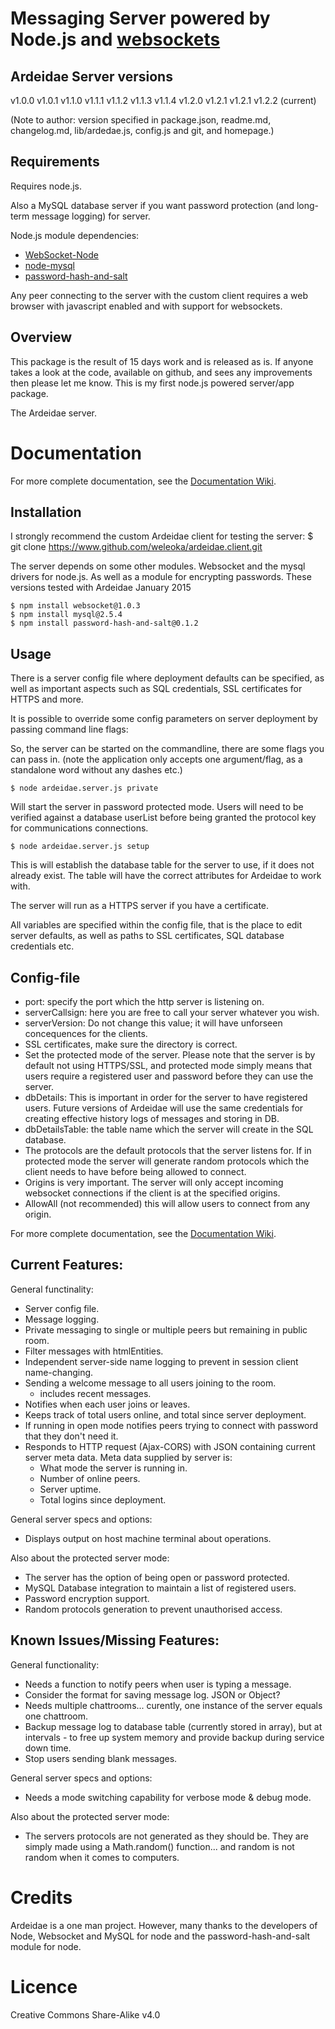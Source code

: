 
Messaging Server powered by Node.js and [websockets](https://github.com/theturtle32/WebSocket-Node)
=================================================



Ardeidae Server versions
---------------
v1.0.0
v1.0.1
v1.1.0
v1.1.1
v1.1.2
v1.1.3
v1.1.4
v1.2.0
v1.2.1
v1.2.1
v1.2.2 (current)

(Note to author:
version specified in package.json, readme.md, changelog.md, lib/ardedae.js, config.js and git, and homepage.)



Requirements
---------------

Requires node.js.

Also a MySQL database server if you want password protection (and long-term message logging) for server.

Node.js module dependencies:
* [WebSocket-Node](https://github.com/theturtle32/WebSocket-Node)
* [node-mysql](https://github.com/felixge/node-mysql)
* [password-hash-and-salt](https://github.com/florianheinemann/password-hash-and-salt)

Any peer connecting to the server with the custom client requires a web browser with javascript enabled and with support for websockets.



Overview
--------

This package is the result of 15 days work and is released as is. If anyone takes a look at the code, available on github, and sees any improvements then please let me know. This is my first node.js powered server/app package.

The Ardeidae server.



Documentation
=============

For more complete documentation, see the [Documentation Wiki](http://www.student.bth.se/~kawe14/javascript/kmom10/docs/index.php).



Installation
------------

I strongly recommend the custom Ardeidae client for testing the server:
$ git clone https://www.github.com/weleoka/ardeidae.client.git

The server depends on some other modules. Websocket and the mysql drivers for node.js. As well as a module for encrypting passwords. These versions tested with Ardeidae January 2015

    $ npm install websocket@1.0.3
    $ npm install mysql@2.5.4
    $ npm install password-hash-and-salt@0.1.2



Usage
------------

There is a server config file where deployment defaults can be specified, as well as important aspects such as SQL credentials, SSL certificates for HTTPS and more.


It is possible to override some config parameters on server deployment by passing command line flags:

So, the server can be started on the commandline, there are some flags you can pass in.
(note the application only accepts one argument/flag, as a standalone word without any dashes etc.)


	$ node ardeidae.server.js private

Will start the server in password protected mode. Users will need to be verified against a database userList before being granted the protocol key for communications connections.


	$ node ardeidae.server.js setup

This is will establish the database table for the server to use, if it does not already exist.
The table will have the correct attributes for Ardeidae to work with.

The server will run as a HTTPS server if you have a certificate.


All variables are specified within the config file, that is the place to edit server defaults, as well as paths to SSL certificates, SQL database credentials etc.



Config-file
------------
* port: specify the port which the http server is listening on.
* serverCallsign: here you are free to call your server whatever you wish.
* serverVersion: Do not change this value; it will have unforseen concequences for the clients.
* SSL certificates, make sure the directory is correct.
* Set the protected mode of the server.
	Please note that the server is by default not using HTTPS/SSL, and protected mode simply means that users require a registered user and password before they can use the server.
* dbDetails: This is important in order for the server to have registered users. Future versions of Ardeidae will use the same credentials for creating effective history logs of messages and storing in DB.
* dbDetailsTable: the table name which the server will create in the SQL database.
* The protocols are the default protocols that the server listens for. If in protected mode the server will generate random protocols which the client needs to have before being allowed to connect.
* Origins is very important. The server will only accept incoming websocket connections if the client is at the specified origins.
* AllowAll (not recommended) this will allow users to connect from any origin.


For more complete documentation, see the [Documentation Wiki](http://www.student.bth.se/~kawe14/javascript/kmom10/docs/index.php).



Current Features:
-----------------
General functinality:
* Server config file.
* Message logging.
* Private messaging to single or multiple peers but remaining in public room.
* Filter messages with htmlEntities.
* Independent server-side name logging to prevent in session client name-changing.
* Sending a welcome message to all users joining to the room.
	- includes recent messages.
* Notifies when each user joins or leaves.
* Keeps track of total users online, and total since server deployment.
* If running in open mode notifies peers trying to connect with password that they don't need it.
* Responds to HTTP request (Ajax-CORS) with JSON containing current server meta data.
	Meta data supplied by server is:
	- What mode the server is running in.
	- Number of online peers.
	- Server uptime.
	- Total logins since deployment.

General server specs and options:
* Displays output on host machine terminal about operations.

Also about the protected server mode:
* The server has the option of being open or password protected.
* MySQL Database integration to maintain a list of registered users.
* Password encryption support.
* Random protocols generation to prevent unauthorised access.



Known Issues/Missing Features:
------------------------------
General functionality:
* Needs a function to notify peers when user is typing a message.
* Consider the format for saving message log. JSON or Object?
* Needs multiple chattrooms... curently, one instance of the server equals one chattroom.
* Backup message log to database table (currently stored in array), but at intervals - to free up system memory and provide backup during service down time.
* Stop users sending blank messages.

General server specs and options:
* Needs a mode switching capability for verbose mode & debug mode.

Also about the protected server mode:
* The servers protocols are not generated as they should be. They are simply made using a Math.random() function... and random is not random when it comes to computers.





Credits
==============

Ardeidae is a one man project. However, many thanks to the developers of Node, Websocket and MySQL for node and the password-hash-and-salt module for node.





Licence
==============

Creative Commons Share-Alike v4.0




